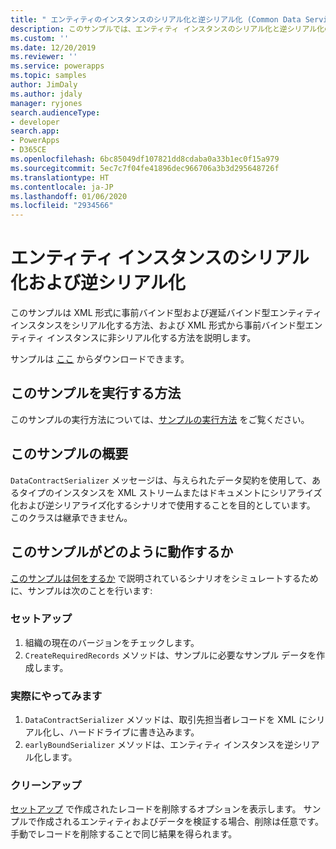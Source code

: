 ```yaml
---
title: " エンティティのインスタンスのシリアル化と逆シリアル化 (Common Data Service) | Microsoft Docs"
description: このサンプルでは、エンティティ インスタンスのシリアル化と逆シリアル化の方法を示します。
ms.custom: ''
ms.date: 12/20/2019
ms.reviewer: ''
ms.service: powerapps
ms.topic: samples
author: JimDaly
ms.author: jdaly
manager: ryjones
search.audienceType:
- developer
search.app:
- PowerApps
- D365CE
ms.openlocfilehash: 6bc85049df107821dd8cdaba0a33b1ec0f15a979
ms.sourcegitcommit: 5ec7c7f04fe41896dec966706a3b3d295648726f
ms.translationtype: HT
ms.contentlocale: ja-JP
ms.lasthandoff: 01/06/2020
ms.locfileid: "2934566"
---
```

# <a name="serialize-and-deserialize-an-entity-instance"></a>エンティティ インスタンスのシリアル化および逆シリアル化 

このサンプルは XML 形式に事前バインド型および遅延バインド型エンティティ インスタンスをシリアル化する方法、および XML 形式から事前バインド型エンティティ インスタンスに非シリアル化する方法を説明します。

サンプルは [ここ](https://github.com/microsoft/PowerApps-Samples/tree/master/cds/orgsvc/C%23/SerializeDeserializeEntity) からダウンロードできます。

## <a name="how-to-run-this-sample"></a>このサンプルを実行する方法

このサンプルの実行方法については、[サンプルの実行方法](https://github.com/microsoft/PowerApps-Samples/blob/master/cds/README.md) をご覧ください。

## <a name="what-this-sample-does"></a>このサンプルの概要

`DataContractSerializer` メッセージは、与えられたデータ契約を使用して、あるタイプのインスタンスを XML ストリームまたはドキュメントにシリアライズ化および逆シリアライズ化するシナリオで使用することを目的としています。 このクラスは継承できません。

## <a name="how-this-sample-works"></a>このサンプルがどのように動作するか

[このサンプルは何をするか](#what-this-sample-does) で説明されているシナリオをシミュレートするために、サンプルは次のことを行います:

### <a name="setup"></a>セットアップ

1. 組織の現在のバージョンをチェックします。
1. `CreateRequiredRecords` メソッドは、サンプルに必要なサンプル データを作成します。

### <a name="demonstrate"></a>実際にやってみます

1. `DataContractSerializer` メソッドは、取引先担当者レコードを XML にシリアル化し、ハードドライブに書き込みます。 
1. `earlyBoundSerializer` メソッドは、エンティティ インスタンスを逆シリアル化します。

### <a name="clean-up"></a>クリーンアップ

[セットアップ](#setup) で作成されたレコードを削除するオプションを表示します。 サンプルで作成されるエンティティおよびデータを検証する場合、削除は任意です。 手動でレコードを削除することで同じ結果を得られます。

